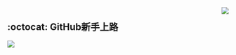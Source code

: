 <img align="right" src="https://github-readme-stats.vercel.app/api?username=soupk&show_icons=true&icon_color=27c968&text_color=d4f4e1&bg_color=333333&hide_title=false&hide_border=true&title_color=ffffff&include_all_commits=true" />

## :octocat: GitHub新手上路

<img align="left" src="https://github-readme-stats.vercel.app/api/top-langs/?username=soupk&layout=compact" />

<!--
**soupk/soupk** is a ✨ _special_ ✨ repository because its `README.md` (this file) appears on your GitHub profile.

Here are some ideas to get you started:

- 🔭 I’m currently working on ...
- 🌱 I’m currently learning ...
- 👯 I’m looking to collaborate on ...
- 🤔 I’m looking for help with ...
- 💬 Ask me about ...
- 📫 How to reach me: ...
- 😄 Pronouns: ...
- ⚡ Fun fact: ...
-->
